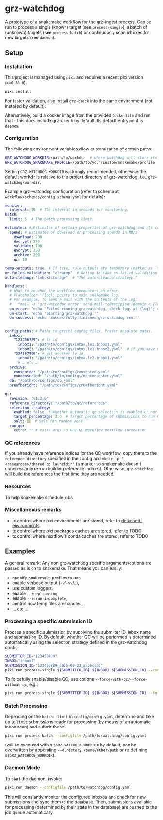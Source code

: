 # grz-watchdog

A prototype of a snakemake workflow for the grz-ingest process.
Can be run to process a single (known) target (see `process-single`), a batch of (unknown) targets (see `process-batch`)
or continuously scan inboxes for new targets (see `daemon`).

## Setup

### Installation

This project is managed using `pixi` and requires a recent pixi version (`>=0.58.0`).

```sh
pixi install
```

For faster validation, also install `grz-check` into the same environment (not installed by default).

Alternatively, build a docker image from the provided `Dockerfile` and run that – this does include grz-check by
default. Its default entrypoint is `daemon`.

### Configuration

The following environment variables allow customization of certain paths:

```sh
GRZ_WATCHDOG_WORKDIR=/path/to/workdir  # where watchdog will store its results and basepath for relative dirs.
GRZ_WATCHDOG_SNAKEMAKE_PROFILE=/path/to/your/custom/snakemake/profile
```

Setting `GRZ_WATCHDOG_WORKDIR` is strongly recommended, otherwise the default workdir is relative to the project
directory of grz-watchdog, i.e., `grz-watchdog/workdir`.

Example grz-watchdog configuration (refer to schema at `workflow/schemas/config.schema.yaml` for details):

```yaml
monitor:
  interval: 30  # The interval in seconds for monitoring.
batch:
  limit: 5  # The batch processing limit.

estimates: # Estimates of certain properties of grz-watchdog and its components
  speed: # Estimates of download or processing speeds in MB/s
    download: 200
    decrypt: 250
    validate: 100
    encrypt: 250
    archive: 200
    qc: 10

temp-outputs: true  # If true, rule outputs are temporary (marked as `temp(…)`). If false, rule outputs will be kept.
on-failed-validation: "cleanup"  # Action to take on failed validation.
auto-cleanup: "inbox+storage"  # "The auto-cleanup strategy."

handlers:
  # What to do when the workflow encounters an error.
  # Placeholder '{log}' points to main snakemake log.
  # For example, to send a mail with the contents of the log:
  #   "mail -s 'grz-watchdog error' send-mail-to@recipient.domain < {log}"
  on-error: "echo 'Failed running grz-watchdog, check logs at {log}'; cat {log}"
  on-start: "echo 'Starting grz-watchdog.'"
  on-success: "echo 'Successfully finished grz-watchdog run.'"


config_paths: # Paths to grzctl config files. Prefer absolute paths.
  inbox:
    "123456789": # le id
      inbox1: "/path/to/configs/inbox.le1.inbox1.yaml"
      inbox2: "/path/to/configs/inbox.le1.inbox2.yaml"  # if you have more than 1 inbox per le
    "234567890": # yet another le id
      inbox1: "/path/to/configs/inbox.le2.inbox1.yaml"
      # … etc …
  archive:
    consented: "/path/to/configs/consented.yaml"
    nonconsented: "/path/to/configs/nonconsented.yaml"
  db: "/path/to/configs/db.yaml"
  pruefbericht: "/path/to/configs/pruefbericht.yaml"

qc:
  revision: "v1.2.0"
  reference_directory: "/path/to/qc/references"
  selection_strategy:
    enabled: false  # Whether automatic qc selection is enabled or not.
    target_percentage: 2.0  # Target percentage of submissions to run QC on per LE per month.
    salt: 鹽  # Salt for random seed
  run-qc:
    extra: "" # extra args to GRZ_QC_Workflow nextflow invocation
```

### QC references

If you already have reference indices for the QC workflow, copy them to the `reference_directory` specified in the
config and `mkdir -p "<resources>/shared_qc_launchdir"` (a marker so snakemake doesn't unnecessarily re-run building
reference indices).
Otherwise, `grz-watchdog` will build the references the first time they are needed.

### Resources

To help snakemake schedule jobs

### Miscellaneous remarks

- to control where pixi environments are stored, refer
  to [detached-environments](https://pixi.sh/dev/reference/pixi_configuration/#detached-environments)
- to control where pixi packages caches are stored, refer to TODO
- to control where nextflow's conda caches are stored, refer to TODO

## Examples

A general remark: Any non grz-watchdog specific arguments/options are passed as is on to snakemake.
That means you can easily:

- specify snakemake profiles to use,
- enable verbose output (`-v`/`-vv`/`…`),
- use custom loggers,
- enable `--keep-running`
- enable `--rerun-incomplete`,
- control how temp files are handled,
- … etc …

### Processing a specific submission ID

Process a specific submission by supplying the submitter ID, inbox name and submission ID.
By default, whether QC will be performed is determined automatically using the selection strategy defined in the
grz-watchdog config:

```sh
SUBMITTER_ID="123456789"
INBOX="inbox1"
SUBMISSION_ID="123456789_2025-09-22_aabbccdd"
pixi run process-single ${SUBMITTER_ID} ${INBOX} ${SUBMISSION_ID} --configfile /path/to/watchdog/config.yaml
```

To forcefully enable/disable QC, use options `--force-with-qc/--force-without-qc`, e.g.:

```sh
pixi run process-single ${SUBMITTER_ID} ${INBOX} ${SUBMISSION_ID} --force-without-qc --configfile /path/to/watchdog/config.yaml
```

### Batch Processing

Depending on the `batch: limit` in `config/config.yaml`, determine and take up to `limit` submissions ready for
processing (by means of an automatic inbox scan) and submit these:

```sh
pixi run process-batch --configfile /path/to/watchdog/config.yaml
```

(will be executed within `$GRZ_WATCHDOG_WORKDIR` by default; can be overwritten by appending
`--directory /some/other/path` or re-defining `$$GRZ_WATCHDOG_WORKDIR`).

### Daemon Mode

To start the daemon, invoke:

```sh
pixi run daemon --configfile /path/to/watchdog/config.yaml
```

This will constantly monitor the configured inboxes and check for new submissions and sync them to the database.
Then, submissions available for processing (determined by their state in the database) are pushed to the job queue
automatically.